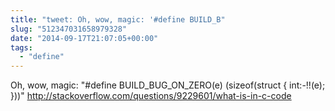 ```yaml
---
title: "tweet: Oh, wow, magic: '#define BUILD_B"
slug: "512347031658979328"
date: "2014-09-17T21:07:05+00:00"
tags:
  - "define"
---
```

Oh, wow, magic: "#define BUILD_BUG_ON_ZERO(e) (sizeof(struct { int:-!!(e); }))" http://stackoverflow.com/questions/9229601/what-is-in-c-code